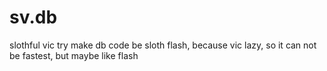 # sv.db
slothful vic try make db code be sloth flash, because vic lazy, so it can not be fastest, but maybe like flash
